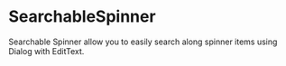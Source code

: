 # SearchableSpinner
Searchable Spinner allow you to easily search along spinner items using Dialog with EditText.
